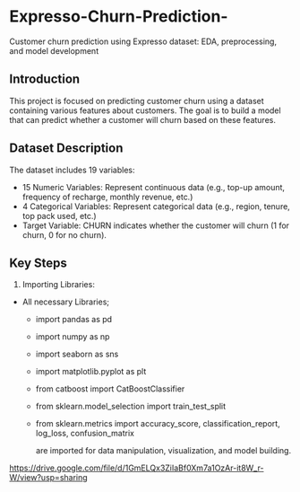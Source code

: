 # Expresso-Churn-Prediction-
Customer churn prediction using Expresso dataset: EDA, preprocessing, and model development

## Introduction
This project is focused on predicting customer churn using a dataset containing various features about customers. The goal is to build a model that can predict whether a customer will churn based on these features.

## Dataset Description
The dataset includes 19 variables:

- 15 Numeric Variables: Represent continuous data (e.g., top-up amount, frequency of recharge, monthly revenue, etc.)
- 4 Categorical Variables: Represent categorical data (e.g., region, tenure, top pack used, etc.)
- Target Variable: CHURN indicates whether the customer will churn (1 for churn, 0 for no churn).

## Key Steps
1.  Importing Libraries:

- All necessary Libraries; 
  - import pandas as pd
  - import numpy as np
  - import seaborn as sns
  - import matplotlib.pyplot as plt

  - from catboost import CatBoostClassifier
  - from sklearn.model_selection import train_test_split
  - from sklearn.metrics import accuracy_score, classification_report, log_loss, confusion_matrix 

    are imported for data manipulation, visualization, and model building.


https://drive.google.com/file/d/1GmELQx3ZiIaBf0Xm7a1OzAr-it8W_r-W/view?usp=sharing

